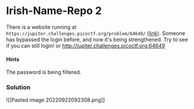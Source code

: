 # Irish-Name-Repo 2
There is a website running at `https://jupiter.challenges.picoctf.org/problem/64649/` ([link](https://jupiter.challenges.picoctf.org/problem/64649/)). Someone has bypassed the login before, and now it's being strengthened. Try to see if you can still login! or http://jupiter.challenges.picoctf.org:64649

#### Hints
The password is being filtered.


### Solution
![[Pasted image 20220922092308.png]]
